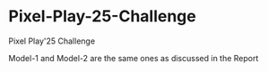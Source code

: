 # Pixel-Play-25-Challenge
Pixel Play'25 Challenge

Model-1 and Model-2 are the same ones as discussed in the Report
